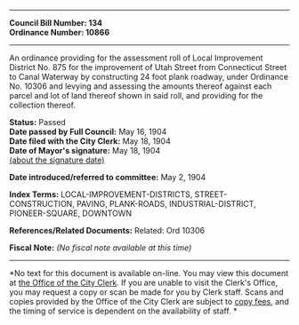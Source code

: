 * * * * *  
  
**Council Bill Number: [](#h0)[](#h2)134**   
**Ordinance Number: 10866**  
  
* * * * *  
  
An ordinance providing for the assessment roll of Local Improvement District No. 875 for the improvement of Utah Street from Connecticut Street to Canal Waterway by constructing 24 foot plank roadway, under Ordinance No. 10306 and levying and assessing the amounts thereof against each parcel and lot of land thereof shown in said roll, and providing for the collection thereof.  
  
**Status:** Passed   
**Date passed by Full Council:** May 16, 1904   
**Date filed with the City Clerk:** May 18, 1904   
**Date of Mayor's signature:** May 18, 1904   
[(about the signature date)](/~public/approvaldate.htm)   
  
  
**Date introduced/referred to committee:** May 2, 1904   
  
**Index Terms:** LOCAL-IMPROVEMENT-DISTRICTS, STREET-CONSTRUCTION, PAVING, PLANK-ROADS, INDUSTRIAL-DISTRICT, PIONEER-SQUARE, DOWNTOWN  
  
**References/Related Documents:** Related: Ord 10306  
  
**Fiscal Note:** *(No fiscal note available at this time)*  
  
* * * * *  
  
*No text for this document is available on-line. You may view this document at [the Office of the City Clerk](http://www.seattle.gov/leg/clerk/contactUs.htm). If you are unable to visit the Clerk's Office, you may request a copy or scan be made for you by Clerk staff. Scans and copies provided by the Office of the City Clerk are subject to [copy fees](http://clerk.seattle.gov/~public/clerkfees.htm), and the timing of service is dependent on the availability of staff. *  
  
  
